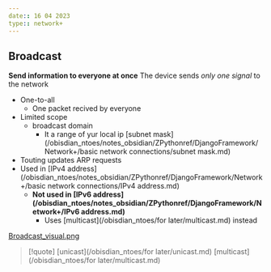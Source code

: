 ```yaml
---
date:: 16 04 2023
type:: network+
---
```

## Broadcast
**Send information to everyone at once**
The device sends *only one signal* to the network  
- One-to-all 
	- One packet recived by everyone
- Limited scope 
	- broadcast domain 
		- It a range of yur local ip [subnet mask](/obisdian_ntoes/notes_obsidian/ZPythonref/DjangoFramework/Network+/basic network connections/subnet mask.md)
- Touting updates ARP requests
- Used in [IPv4 address](/obisdian_ntoes/notes_obsidian/ZPythonref/DjangoFramework/Network+/basic network connections/IPv4 address.md)
	- **Not used in [IPv6 address](/obisdian_ntoes/notes_obsidian/ZPythonref/DjangoFramework/Network+/IPv6 address.md)**
		- Uses [multicast](/obisdian_ntoes/for later/multicast.md) instead


[Broadcast_visual.png](/static/Broadcast_visual.png)

>[!quote] [unicast](/obisdian_ntoes/for later/unicast.md) [multicast](/obisdian_ntoes/for later/multicast.md)